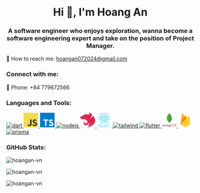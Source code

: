 <h1 align="center">Hi 👋, I'm Hoang An</h1>
<h3 align="center">A software engineer who enjoys exploration, wanna become a software engineering expert and take on
    the position of Project Manager.</h3>

💬 How to reach me: <hoangan072024@gmail.com>
    <h3 align="left">Connect with me:</h3>
    <p align="left">📱 Phone: +84 779672566</p>
    <h3 align="left">Languages and Tools:</h3>
    <p align="left">
        <a href="https://dart.dev" target="_blank" rel="noreferrer">
            <img src="https://www.vectorlogo.zone/logos/dartlang/dartlang-icon.svg" alt="dart" width="40" height="40" />
        </a>
        <a href="https://developer.mozilla.org/en-US/docs/Web/JavaScript" target="_blank">
            <img src="https://raw.githubusercontent.com/devicons/devicon/master/icons/javascript/javascript-original.svg"
                alt="javascript" width="40" height="40" />
        </a>
        <a href="https://www.typescriptlang.org/" target="_blank">
            <img src="https://raw.githubusercontent.com/devicons/devicon/master/icons/typescript/typescript-original.svg"
                alt="typescript" width="40" height="40" />
        </a>
        <a href="https://nodejs.org/" target="_blank">
            <img src="https://avatars.githubusercontent.com/u/9950313?s=200&v=4" alt="nodejs" width="40" height="40" />
        </a>
        <a href="https://nestjs.com/" target="_blank">
            <img src="https://raw.githubusercontent.com/devicons/devicon/master/icons/nestjs/nestjs-original.svg"
                alt="nestjs" width="40" height="40" />
        </a>
        <a href="https://reactjs.org/" target="_blank">
            <img src="https://raw.githubusercontent.com/devicons/devicon/master/icons/react/react-original-wordmark.svg"
                alt="react" width="40" height="40" />
        </a>
        <a href="https://tailwindcss.com/" target="_blank" rel="noreferrer">
            <img src="https://www.vectorlogo.zone/logos/tailwindcss/tailwindcss-icon.svg" alt="tailwind" width="40"
                height="40" />
        </a>
        <a href="https://flutter.dev/" target="_blank">
            <img src="https://avatars.githubusercontent.com/u/14101776?s=200&v=4" alt="flutter" width="40"
                height="40" />
        </a>
        <a href="https://www.mongodb.com/" target="_blank" rel="noreferrer">
            <img src="https://raw.githubusercontent.com/devicons/devicon/master/icons/mongodb/mongodb-original-wordmark.svg"
                alt="mongodb" width="40" height="40" />
        </a>
        <a href="https://firebase.google.com/" target="_blank" rel="noreferrer">
            <img src="https://raw.githubusercontent.com/github/explore/80688e429a7d4ef2fca1e82350fe8e3517d3494d/topics/firebase/firebase.png"
                alt="firebase" width="40" height="40" />
        </a>
        <a href="https://www.prisma.io/" target="_blank" rel="noreferrer">
            <img src="https://avatars.githubusercontent.com/u/17219288?s=200&v=4" alt="prisma" width="40" height="40" />
        </a>
    </p>
    <h3 align="left">GitHub Stats:</h3>
    <p align="left">
        <img src="https://github-readme-stats.vercel.app/api/top-langs/?username=hoangan-vn&theme=light&hide_border=false&include_all_commits=true&count_private=true&layout=compact"
            alt="hoangan-vn" />
    </p>
    <p align="left">
        <img src="https://github-readme-stats.vercel.app/api?username=hoangan-vn&show_icons=true&theme=tokyonight&locale=en"
            alt="hoangan-vn" />
    </p>
    <p align="left">
        <img src="https://github-readme-streak-stats.herokuapp.com/?user=hoangan-vn&show_icons=true&theme=tokyonight"
            alt="hoangan-vn" />
    </p>
